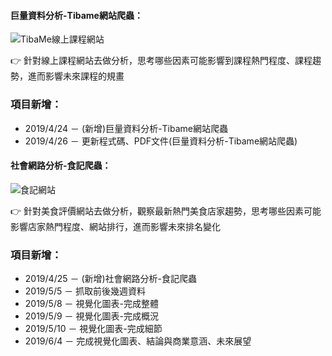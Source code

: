 #### **巨量資料分析-Tibame網站爬蟲**：
![TibaMe線上課程網站](https://www.tibame.com/courselibrary)

👉 針對線上課程網站去做分析，思考哪些因素可能影響到課程熱門程度、課程趨勢，進而影響未來課程的規畫

### **項目新增**：
* 2019/4/24 － (新增)巨量資料分析-Tibame網站爬蟲
* 2019/4/26 － 更新程式碼、PDF文件(巨量資料分析-Tibame網站爬蟲)

#### **社會網路分析-食記爬蟲**：
![食記網站](https://ifoodie.tw/city/%E5%8F%B0%E5%8C%97)

👉 針對美食評價網站去做分析，觀察最新熱門美食店家趨勢，思考哪些因素可能影響店家熱門程度、網站排行，進而影響未來排名變化

### **項目新增**：
* 2019/4/25 － (新增)社會網路分析-食記爬蟲
* 2019/5/5 － 抓取前後幾週資料
* 2019/5/8 － 視覺化圖表-完成整體
* 2019/5/9 － 視覺化圖表-完成概況
* 2019/5/10 － 視覺化圖表-完成細節
* 2019/6/4 － 完成視覺化圖表、結論與商業意涵、未來展望
